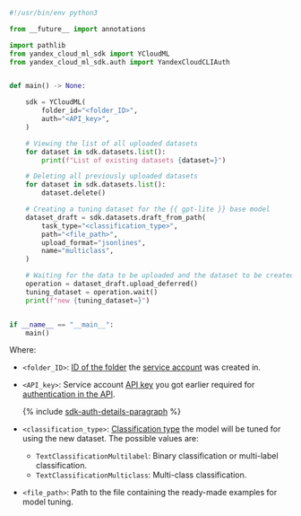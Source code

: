 ```python
#!/usr/bin/env python3

from __future__ import annotations

import pathlib
from yandex_cloud_ml_sdk import YCloudML
from yandex_cloud_ml_sdk.auth import YandexCloudCLIAuth


def main() -> None:

    sdk = YCloudML(
        folder_id="<folder_ID>",
        auth="<API_key>",
    )

    # Viewing the list of all uploaded datasets
    for dataset in sdk.datasets.list():
        print(f"List of existing datasets {dataset=}")

    # Deleting all previously uploaded datasets
    for dataset in sdk.datasets.list():
        dataset.delete()

    # Creating a tuning dataset for the {{ gpt-lite }} base model
    dataset_draft = sdk.datasets.draft_from_path(
        task_type="<classification_type>",
        path="<file_path>",
        upload_format="jsonlines",
        name="multiclass",
    )

    # Waiting for the data to be uploaded and the dataset to be created
    operation = dataset_draft.upload_deferred()
    tuning_dataset = operation.wait()
    print(f"new {tuning_dataset=}")


if __name__ == "__main__":
    main()
```

Where:

* `<folder_ID>`: [ID of the folder](../../../resource-manager/operations/folder/get-id.md) the [service account](../../../iam/concepts/users/service-accounts.md) was created in.
* `<API_key>`: Service account [API key](../../../iam/concepts/authorization/api-key.md) you got earlier required for [authentication in the API](../../../foundation-models/api-ref/authentication.md).

    {% include [sdk-auth-details-paragraph](../sdk-auth-details-paragraph.md) %}
* `<classification_type>`: [Classification type](../../../foundation-models/concepts/classifier/index.md) the model will be tuned for using the new dataset. The possible values are:

    * `TextClassificationMultilabel`: Binary classification or multi-label classification.
    * `TextClassificationMulticlass`: Multi-class classification.
* `<file_path>`: Path to the file containing the ready-made examples for model tuning.